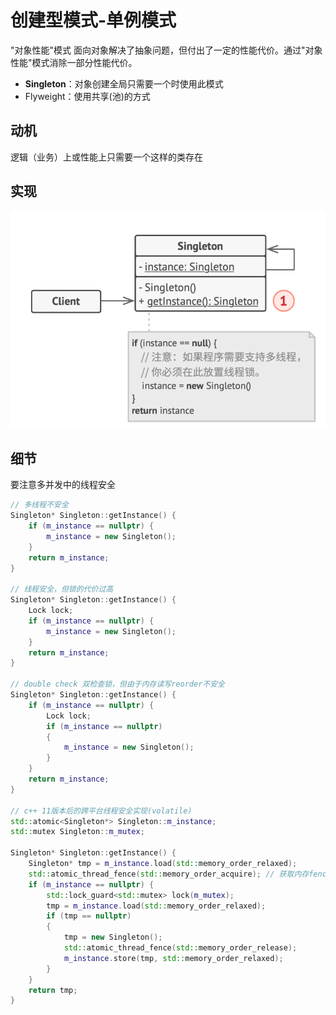 # 创建型模式-单例模式
"对象性能"模式
面向对象解决了抽象问题，但付出了一定的性能代价。通过"对象性能"模式消除一部分性能代价。
- **Singleton**：对象创建全局只需要一个时使用此模式
- Flyweight：使用共享(池)的方式

## 动机
逻辑（业务）上或性能上只需要一个这样的类存在

## 实现
![UML](pics/15_Singleton_UML.png)

## 细节
要注意多并发中的线程安全
```C++
// 多线程不安全
Singleton* Singleton::getInstance() {
    if (m_instance == nullptr) {
        m_instance = new Singleton();
    }
    return m_instance;
}

// 线程安全，但锁的代价过高
Singleton* Singleton::getInstance() {
    Lock lock;
    if (m_instance == nullptr) {
        m_instance = new Singleton();
    }
    return m_instance;
}

// double check 双检查锁，但由于内存读写reorder不安全 
Singleton* Singleton::getInstance() {
    if (m_instance == nullptr) {
        Lock lock;
        if (m_instance == nullptr)
        {
            m_instance = new Singleton();
        }
    }
    return m_instance;
}

// c++ 11版本后的跨平台线程安全实现(volatile)
std::atomic<Singleton*> Singleton::m_instance;
std::mutex Singleton::m_mutex;

Singleton* Singleton::getInstance() {
    Singleton* tmp = m_instance.load(std::memory_order_relaxed);
    std::atomic_thread_fence(std::memory_order_acquire); // 获取内存fence
    if (m_instance == nullptr) {
        std::lock_guard<std::mutex> lock(m_mutex);
        tmp = m_instance.load(std::memory_order_relaxed);
        if (tmp == nullptr)
        {
            tmp = new Singleton();
            std::atomic_thread_fence(std::memory_order_release);
            m_instance.store(tmp, std::memory_order_relaxed);
        }
    }
    return tmp;
}
```